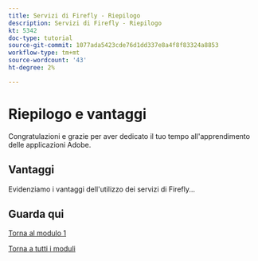 ```yaml
---
title: Servizi di Firefly - Riepilogo
description: Servizi di Firefly - Riepilogo
kt: 5342
doc-type: tutorial
source-git-commit: 1077ada5423cde76d1dd337e8a4f8f83324a8853
workflow-type: tm+mt
source-wordcount: '43'
ht-degree: 2%

---
```


# Riepilogo e vantaggi

Congratulazioni e grazie per aver dedicato il tuo tempo all&#39;apprendimento delle applicazioni Adobe.

## Vantaggi

Evidenziamo i vantaggi dell&#39;utilizzo dei servizi di Firefly...


## Guarda qui


[Torna al modulo 1](./firefly-services.md)

[Torna a tutti i moduli](../../../overview.md)

